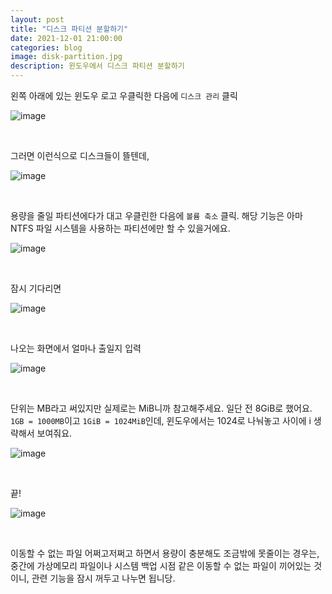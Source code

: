 ```yaml
---
layout: post
title: "디스크 파티션 분할하기"
date: 2021-12-01 21:00:00
categories: blog
image: disk-partition.jpg
description: 윈도우에서 디스크 파티션 분할하기
---
```


왼쪽 아래에 있는 윈도우 로고 우클릭한 다음에 `디스크 관리` 클릭

![image](https://darktornado.github.io/blog/assets/images/disk-partition/0.jpg)

<br>

그러면 이런식으로 디스크들이 뜰텐데,

![image](https://darktornado.github.io/blog/assets/images/disk-partition/1.jpg)

<br>

용량을 줄일 파티션에다가 대고 우클린한 다음에 `볼륨 축소` 클릭. 해당 기능은 아마 NTFS 파일 시스템을 사용하는 파티션에만 할 수 있을거에요.

![image](https://darktornado.github.io/blog/assets/images/thumb/disk-partition.jpg)

<br>

잠시 기다리면

![image](https://darktornado.github.io/blog/assets/images/disk-partition/2.jpg)

<br>

나오는 화면에서 얼마나 출일지 입력

![image](https://darktornado.github.io/blog/assets/images/disk-partition/3.jpg)

<br>

단위는 MB라고 써있지만 실제로는 MiB니까 참고해주세요. 일단 전 8GiB로 했어요. `1GB = 1000MB`이고 `1GiB = 1024MiB`인데, 윈도우에서는 1024로 나눠놓고 사이에 i 생략해서 보여줘요.

![image](https://darktornado.github.io/blog/assets/images/disk-partition/4.jpg)

<br>

끝!

![image](https://darktornado.github.io/blog/assets/images/disk-partition/5.jpg)

<br>

이동할 수 없는 파일 어쩌고저쩌고 하면서 용량이 충분해도 조금밖에 못줄이는 경우는, 중간에 가상메모리 파일이나 시스템 백업 시점 같은 이동할 수 없는 파일이 끼어있는 것이니, 관련 기능을 잠시 꺼두고 나누면 됩니당.
